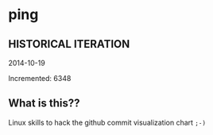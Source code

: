 # ping

## HISTORICAL ITERATION
2014-10-19

Incremented: 6348

## What is this?? 
Linux skills to hack the github commit visualization chart `;-)`
